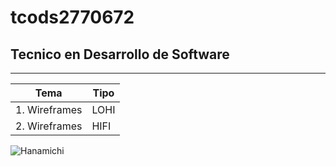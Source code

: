 # tcods2770672
## Tecnico en Desarrollo de Software
---

| Tema | Tipo |
|---------|-------|
|1. Wireframes | LOHI |
|2. Wireframes | HIFI |

![Hanamichi](http://tinyurl.com/y5e6djbp)